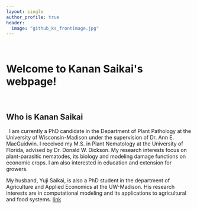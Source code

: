 ```yaml
---
layout: single
author_profile: true 
header:
  image: "github_ks_frontimage.jpg" 
--- 
```

 
# Welcome to Kanan Saikai's webpage!
 
## Who is Kanan Saikai 
 
I am currently a PhD candidate in the Department of Plant Pathology at the University of Wisconsin-Madison under the supervision of Dr. Ann E. MacGuidwin.
I received my M.S. in Plant Nematology at the University of Florida, advised by Dr. Donald W. Dickson.
My research interests focus on plant-parasitic nematodes, its biology and modeling damage functions on economic crops. I am also interested in education and extension for growers.
 
 
My husband, Yuji Saikai, is also a PhD student in the department of Agriculture and Applied Economics at the UW-Madison. His research interests are in computational modeling and its applications to agricultural and food systems. 
[link](https://yujisaikai.com)
 
 

